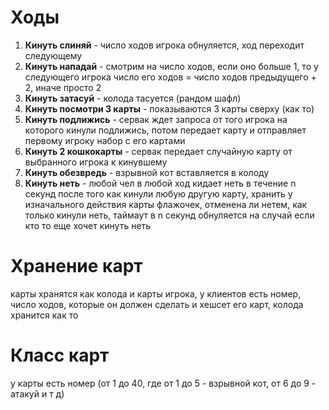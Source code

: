 # Ходы
1. __Кинуть слиняй__ - число ходов игрока обнуляется, ход переходит следующему
2. __Кинуть нападай__ - смотрим на число ходов, если оно больше 1, то у следующего игрока число его ходов = число ходов предыдущего + 2, иначе просто 2
3. __Кинуть затасуй__ - колода тасуется (рандом шафл)
4. __Кинуть посмотри 3 карты__ - показываются 3 карты сверху (как то)
5. __Кинуть подлижись__ - сервак ждет запроса от того игрока на которого кинули подлижись, потом передает карту и отправляет первому игроку набор с его картами
6. __Кинуть 2 кошкокарты__ - сервак передает случайную карту от выбранного игрока к кинувшему
7. __Кинуть обезвредь__ - взрывной кот вставляется в колоду
8. __Кинуть неть__ - любой чел в любой ход кидает неть в течение n секунд после того как кинули любую другую карту, хранить у изначального действия карты флажочек, отменена ли нетем, как только кинули неть, таймаут в n секунд обнуляется на случай если кто то еще хочет кинуть неть

# Хранение карт
карты хранятся как колода и карты игрока, у клиентов есть номер, число ходов, которые он должен сделать и хешсет его карт, колода хранится как то

# Класс карт
у карты есть номер (от 1 до 40, где от 1 до 5 - взрывной кот, от 6 до 9 - атакуй и т д)